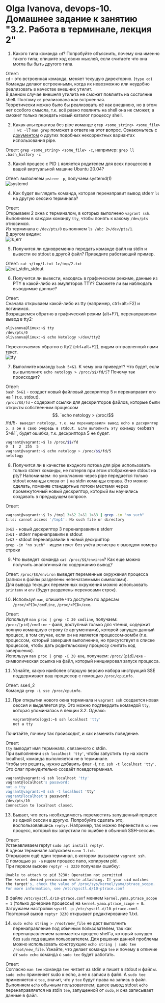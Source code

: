 # Olga Ivanova, devops-10. Домашнее задание к занятию "3.2. Работа в терминале, лекция 2"


1. Какого типа команда `cd`? Попробуйте объяснить, почему она именно такого типа; опишите ход своих мыслей, если считаете что она могла бы быть другого типа.

Ответ:  
`cd` - это встроенная команда, меняет текущую директорию. (`type cd`)  
Команды делают встроенными, когда их невозможно или неудобно реализовать в качестве внешних утилит.  
В данном случае внешняя утилита не сможет повлиять на состояние shell. Поэтому `cd` реализована как встроенная.  
Теоретически можно было бы реализовать её как внешнюю, но в этом нет особого смысла, т.к. всё равно повлиять на shell 
она не сможет, а сможет только передать новый каталог процессу shell.


2. Какая альтернатива без pipe команде `grep <some_string> <some_file> | wc -l`? `man grep` поможет в ответе на этот вопрос. Ознакомьтесь с [документом](http://www.smallo.ruhr.de/award.html) о других подобных некорректных вариантах использования pipe.

Ответ: `grep <some_string> <some_file> -c`, например: `grep ll .bash_history -c`

3. Какой процесс с PID `1` является родителем для всех процессов в вашей виртуальной машине Ubuntu 20.04?
   
Ответ: выполняем `pstree -p`, получаем systemd(1)  
![systemd](img/03.png)

4. Как будет выглядеть команда, которая перенаправит вывод stderr `ls` на другую сессию терминала?  
   
Ответ:  
Открываем 2 окна с терминалом, в которых выполнено `vagrant ssh`.  
Выполняем в каждом команду `tty`, чтобы понять к какому `/dev/pts` относимся.  
Из терминала с `/dev/pts/0` выполняем `ls /abc 2>/dev/pts/1`.  
В другом видим:  
![ls_err](img/04.png)

5. Получится ли одновременно передать команде файл на stdin и вывести ее stdout в другой файл? Приведите работающий пример.

Ответ: `cat </tmp/1.txt 1>/tmp/2.txt`  
![cat_stdin_stdout](img/05.png)  


6. Получится ли вывести, находясь в графическом режиме, данные из PTY в какой-либо из эмуляторов TTY? Сможете ли вы наблюдать выводимые данные?
   
Ответ:  
Сначала открываем какой-либо из tty (например, ctrl+alt+F2) и логинимся.  
Возращаемся обратно в графический режим (alt+F7), перенаправляем вывод в tty2:  
```bash
olivanova@linux:~$ tty
/dev/pts/0
olivanova@linux:~$ echo Netology >/dev/tty2
```
Переключаемся обратно в tty2 (ctrl+alt+F2), видим отправленный нами текст.  
![tty](img/06.jpg)  

7. Выполните команду `bash 5>&1`. К чему она приведет? Что будет, если вы выполните `echo netology > /proc/$$/fd/5`? Почему так происходит?
   
Ответ:  
`bash 5>&1` - создаст новый файловый дескриптор 5 и перенаправит его на 1 (т.е. stdout).   
`/proc/$$/fd` - содержит ссылки для дескрипторов файлов, которые были открыты собственным процессом $$.  
`echo netology > /proc/$$/fd/5` - выведет netology, т.к. мы перенаправили вывод echo в дескриптор 5, а он в свою очередь в stdout.
Если выполнить эту команду без `bash 5>&1`, будет ошибка, т.к. дескриптора 5 не будет.  

```bash
vagrant@vagrant:~$ ls /proc/$$/fd
0  1  2  255  5
vagrant@vagrant:~$ echo netology > /proc/$$/fd/5
netology
```


8. Получится ли в качестве входного потока для pipe использовать только stderr команды, не потеряв при этом отображение stdout на pty? 
   Напоминаем: по умолчанию через pipe передается только stdout команды слева от `|` на stdin команды справа.
   Это можно сделать, поменяв стандартные потоки местами через промежуточный новый дескриптор, который вы научились создавать в предыдущем вопросе.
   
Ответ:  
```bash
vagrant@vagrant:~$ ls /tmp1 3>&2 2>&1 1>&3 | grep -in "no such"
1:ls: cannot access '/tmp1': No such file or directory
```
`3>&2` - новый дескриптор 3 перенаправили в stderr  
`2>&1` - stderr перенаправили в stdout  
`1>&3` - stdout перенаправили в новый дескриптор  
`grep -in "no such"` - ищем текст без учёта регистра с выводом номера строки

9. Что выведет команда `cat /proc/$$/environ`? Как еще можно получить аналогичный по содержанию вывод?
   
Ответ:
`/proc/$$/environ` выведет переменные окружения процесса (записи в файлы разделены непечатаемыми символами).  
Для вывода текущих переменных окружения можно использовать `printenv` и `env` (будут разделены переносами строк).

10. Используя `man`, опишите что доступно по адресам `/proc/<PID>/cmdline`, `/proc/<PID>/exe`.
    
Ответ:  
Используя `man proc | grep -C 30 cmdline`, получаем: `/proc/[pid]/cmdline` - файл, доступный только для чтения,
содержит полную командную строку (с аргументами), которой запущен данный процесс, в том случае, если он не является процессом-зомби
(т.е. процессом, который завершил выполнение, но присутствует в списке процессов, чтобы дать родительскому процессу считать код завершения).  
Используя `man proc | grep -C 30 exe`, получаем: `/proc/[pid]/exe` - символическая ссылка на файл, который инициировал запуск процесса.  

11. Узнайте, какую наиболее старшую версию набора инструкций SSE поддерживает ваш процессор с помощью `/proc/cpuinfo`.
    
Ответ: sse4_2  
Команда `grep -i sse /proc/cpuinfo`.

12. При открытии нового окна терминала и `vagrant ssh` создается новая сессия и выделяется pty. Это можно подтвердить командой `tty`, 
    которая упоминалась в лекции 3.2. Однако:

    ```bash
	vagrant@netology1:~$ ssh localhost 'tty'
	not a tty
    ```

   Почитайте, почему так происходит, и как изменить поведение.

Ответ:  
`tty` выводит имя терминала, связанного с stdin.  
При выполнении `ssh localhost 'tty'`, чтобы запустить `tty` на хосте localhost, команда выполняется не в терминале.  
Чтобы это решить, нужно добавить флаг -t, т.е. `ssh -t localhost 'tty'`. Это флаг принудительно создаёт псевдотерминал.

```bash
vagrant@vagrant:~$ ssh localhost 'tty'
vagrant@localhost's password:
not a tty
vagrant@vagrant:~$ ssh -t localhost 'tty'
vagrant@localhost's password:
/dev/pts/10
Connection to localhost closed.
```


13. Бывает, что есть необходимость переместить запущенный процесс из одной сессии в другую. 
    Попробуйте сделать это, воспользовавшись `reptyr`. Например, так можно перенести в `screen` процесс, 
    который вы запустили по ошибке в обычной SSH-сессии.
    
Ответ:  
Устанавливаем reptyr `sudo apt install reptyr`.  
В одном терминале запускаем `nano 1.txt`.  
Открываем ещё один терминал, в котором вызываем `vagrant ssh`.  
С помощью `ps -a` ищем процесс nano, копируем pid.  
При первом вызове `reptyr -s 3230` получаем ошибку:
 ```bash
Unable to attach to pid 3230: Operation not permitted
The kernel denied permission while attaching. If your uid matches
the target's, check the value of /proc/sys/kernel/yama/ptrace_scope.
For more information, see /etc/sysctl.d/10-ptrace.conf
 ```   
В файле `/etc/sysctl.d/10-ptrace.conf` меняем `kernel.yama.ptrace_scope = 1` (только дочерние процессы) на `kernel.yama.ptrace_scope = 0`.  
Загружаем настройки `sysctl -p /etc/sysctl.d/10-ptrace.conf`.  
Повторный вызов `reptyr 3230` открывает редактирование 1.txt. 

14. `sudo echo string > /root/new_file` не даст выполнить перенаправление под обычным пользователем, 
    так как перенаправлением занимается процесс shell'а, который запущен без `sudo` под вашим пользователем. 
    Для решения данной проблемы можно использовать конструкцию `echo string | sudo tee /root/new_file`. 
    Узнайте, что делает команда `tee` и почему в отличие от `sudo echo` команда с `sudo tee` будет работать.

Ответ:  
Согласно `man tee` команда `tee` читает из stdin и пишет в stdout и файлы.  
`sudo echo` применяет sudo к echo, а не к записи в файл. А `sudo tee` применяется к `tee`, значит, что у `tee` будут права на запись в файл.
Выполняем `echo` обычным пользователем, далее вывод stdout `echo` перенаправляется на stdin `tee`, запущенной от `sudo`, и она записывает данные в файл.
